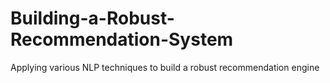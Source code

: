 # Building-a-Robust-Recommendation-System
Applying various NLP techniques to build a robust recommendation engine
